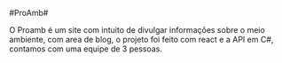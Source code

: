 #ProAmb#

O Proamb é um site com intuito de divulgar informações sobre o meio ambiente, com area de blog, o projeto foi feito com react e a API em C#, contamos com uma equipe de 3 pessoas.
